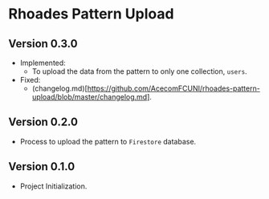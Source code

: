 # Rhoades Pattern Upload

## Version 0.3.0

- Implemented:
  - To upload the data from the pattern to only one collection, `users`.
- Fixed:
  - (changelog.md)[https://github.com/AcecomFCUNI/rhoades-pattern-upload/blob/master/changelog.md].

## Version 0.2.0

- Process to upload the pattern to `Firestore` database.

## Version 0.1.0

- Project Initialization.
